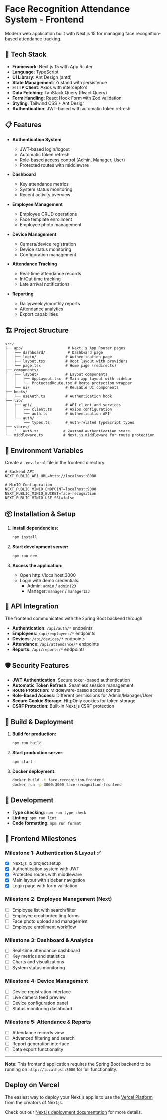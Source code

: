 # Face Recognition Attendance System - Frontend

Modern web application built with Next.js 15 for managing face recognition-based attendance tracking.

## 🚀 Tech Stack

- **Framework**: Next.js 15 with App Router
- **Language**: TypeScript
- **UI Library**: Ant Design (antd)
- **State Management**: Zustand with persistence
- **HTTP Client**: Axios with interceptors
- **Data Fetching**: TanStack Query (React Query)
- **Form Handling**: React Hook Form with Zod validation
- **Styling**: Tailwind CSS + Ant Design
- **Authentication**: JWT-based with automatic token refresh

## 📋 Features

- **Authentication System**
  - JWT-based login/logout
  - Automatic token refresh
  - Role-based access control (Admin, Manager, User)
  - Protected routes with middleware

- **Dashboard**
  - Key attendance metrics
  - System status monitoring
  - Recent activity overview

- **Employee Management**
  - Employee CRUD operations
  - Face template enrollment
  - Employee photo management

- **Device Management**
  - Camera/device registration
  - Device status monitoring
  - Configuration management

- **Attendance Tracking**
  - Real-time attendance records
  - In/Out time tracking
  - Late arrival notifications

- **Reporting**
  - Daily/weekly/monthly reports
  - Attendance analytics
  - Export capabilities

## 🏗️ Project Structure

```
src/
├── app/                    # Next.js App Router pages
│   ├── dashboard/          # Dashboard page
│   ├── login/             # Authentication page
│   ├── layout.tsx         # Root layout with providers
│   └── page.tsx           # Home page (redirects)
├── components/
│   ├── layout/            # Layout components
│   │   ├── AppLayout.tsx  # Main app layout with sidebar
│   │   └── ProtectedRoute.tsx # Route protection wrapper
│   └── ui/                # Reusable UI components
├── hooks/
│   └── useAuth.ts         # Authentication hook
├── lib/
│   ├── api/               # API client and services
│   │   ├── client.ts      # Axios configuration
│   │   └── auth.ts        # Authentication API
│   └── auth/
│       └── types.ts       # Auth-related TypeScript types
├── stores/
│   └── auth.ts           # Zustand authentication store
└── middleware.ts         # Next.js middleware for route protection
```

## 🔧 Environment Variables

Create a `.env.local` file in the frontend directory:

```env
# Backend API
NEXT_PUBLIC_API_URL=http://localhost:8080

# MinIO Configuration
NEXT_PUBLIC_MINIO_ENDPOINT=localhost:9000
NEXT_PUBLIC_MINIO_BUCKET=face-recognition
NEXT_PUBLIC_MINIO_USE_SSL=false
```

## 📦 Installation & Setup

1. **Install dependencies:**
   ```bash
   npm install
   ```

2. **Start development server:**
   ```bash
   npm run dev
   ```

3. **Access the application:**
   - Open http://localhost:3000
   - Login with demo credentials:
     - Admin: `admin` / `admin123`
     - Manager: `manager` / `manager123`

## 🔗 API Integration

The frontend communicates with the Spring Boot backend through:

- **Authentication**: `/api/auth/*` endpoints
- **Employees**: `/api/employees/*` endpoints  
- **Devices**: `/api/devices/*` endpoints
- **Attendance**: `/api/attendance/*` endpoints
- **Reports**: `/api/reports/*` endpoints

## 🛡️ Security Features

- **JWT Authentication**: Secure token-based authentication
- **Automatic Token Refresh**: Seamless session management
- **Route Protection**: Middleware-based access control
- **Role-Based Access**: Different permissions for Admin/Manager/User
- **Secure Cookie Storage**: HttpOnly cookies for token storage
- **CSRF Protection**: Built-in Next.js CSRF protection

## 🚀 Build & Deployment

1. **Build for production:**
   ```bash
   npm run build
   ```

2. **Start production server:**
   ```bash
   npm start
   ```

3. **Docker deployment:**
   ```bash
   docker build -t face-recognition-frontend .
   docker run -p 3000:3000 face-recognition-frontend
   ```

## 🧪 Development

- **Type checking**: `npm run type-check`
- **Linting**: `npm run lint`
- **Code formatting**: `npm run format`

## 📝 Frontend Milestones

### Milestone 1: Authentication & Layout ✅
- [x] Next.js 15 project setup
- [x] Authentication system with JWT
- [x] Protected routes with middleware
- [x] Main layout with sidebar navigation
- [x] Login page with form validation

### Milestone 2: Employee Management (Next)
- [ ] Employee list with search/filter
- [ ] Employee creation/editing forms
- [ ] Face photo upload and management
- [ ] Employee enrollment workflow

### Milestone 3: Dashboard & Analytics
- [ ] Real-time attendance dashboard
- [ ] Key metrics and statistics
- [ ] Charts and visualizations
- [ ] System status monitoring

### Milestone 4: Device Management
- [ ] Device registration interface
- [ ] Live camera feed preview
- [ ] Device configuration panel
- [ ] Status monitoring dashboard

### Milestone 5: Attendance & Reports
- [ ] Attendance records view
- [ ] Advanced filtering and search
- [ ] Report generation interface
- [ ] Data export functionality

---

**Note**: This frontend application requires the Spring Boot backend to be running on `http://localhost:8080` for full functionality.

## Deploy on Vercel

The easiest way to deploy your Next.js app is to use the [Vercel Platform](https://vercel.com/new?utm_medium=default-template&filter=next.js&utm_source=create-next-app&utm_campaign=create-next-app-readme) from the creators of Next.js.

Check out our [Next.js deployment documentation](https://nextjs.org/docs/app/building-your-application/deploying) for more details.
